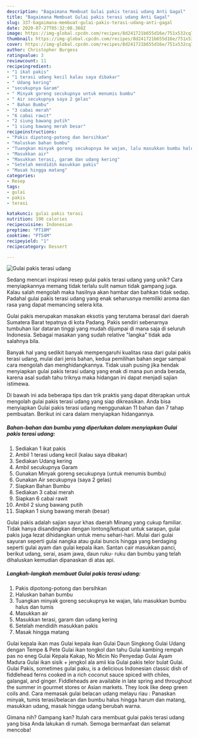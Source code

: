 ```yaml
---
description: "Bagaimana Membuat Gulai pakis terasi udang Anti Gagal"
title: "Bagaimana Membuat Gulai pakis terasi udang Anti Gagal"
slug: 337-bagaimana-membuat-gulai-pakis-terasi-udang-anti-gagal
date: 2020-07-27T05:32:08.368Z
image: https://img-global.cpcdn.com/recipes/8d241721b655d16e/751x532cq70/gulai-pakis-terasi-udang-foto-resep-utama.jpg
thumbnail: https://img-global.cpcdn.com/recipes/8d241721b655d16e/751x532cq70/gulai-pakis-terasi-udang-foto-resep-utama.jpg
cover: https://img-global.cpcdn.com/recipes/8d241721b655d16e/751x532cq70/gulai-pakis-terasi-udang-foto-resep-utama.jpg
author: Christopher Burgess
ratingvalue: 3
reviewcount: 11
recipeingredient:
- "1 ikat pakis"
- "1 terasi udang kecil kalau saya dibakar"
- " Udang kering"
- "secukupnya Garam"
- " Minyak goreng secukupnya untuk menumis bumbu"
- " Air secukupnya saya 2 gelas"
- " Bahan Bumbu"
- "3 cabai merah"
- "6 cabai rawit"
- "2 siung bawang putih"
- "1 siung bawang merah besar"
recipeinstructions:
- "Pakis dipotong-potong dan bersihkan"
- "Haluskan bahan bumbu"
- "Tuangkan minyak goreng secukupnya ke wajan, lalu masukkan bumbu halus dan tumis"
- "Masukkan air"
- "Masukkan terasi, garam dan udang kering"
- "Setelah mendidih masukkan pakis"
- "Masak hingga matang"
categories:
- Resep
tags:
- gulai
- pakis
- terasi

katakunci: gulai pakis terasi 
nutrition: 190 calories
recipecuisine: Indonesian
preptime: "PT18M"
cooktime: "PT54M"
recipeyield: "1"
recipecategory: Dessert

---
```



![Gulai pakis terasi udang](https://img-global.cpcdn.com/recipes/8d241721b655d16e/751x532cq70/gulai-pakis-terasi-udang-foto-resep-utama.jpg)

Sedang mencari inspirasi resep gulai pakis terasi udang yang unik? Cara menyiapkannya memang tidak terlalu sulit namun tidak gampang juga. Kalau salah mengolah maka hasilnya akan hambar dan bahkan tidak sedap. Padahal gulai pakis terasi udang yang enak seharusnya memiliki aroma dan rasa yang dapat memancing selera kita.

Gulai pakis merupakan masakan eksotis yang terutama berasal dari daerah Sumatera Barat tepatnya di kota Padang. Pakis sendiri sebenarnya tumbuhan liar dataran tinggi yang mudah dijumpai di mana saja di seluruh Indonesia. Sebagai masakan yang sudah relative &#34;langka&#34; tidak ada salahnya bila.

Banyak hal yang sedikit banyak mempengaruhi kualitas rasa dari gulai pakis terasi udang, mulai dari jenis bahan, kedua pemilihan bahan segar sampai cara mengolah dan menghidangkannya. Tidak usah pusing jika hendak menyiapkan gulai pakis terasi udang yang enak di mana pun anda berada, karena asal sudah tahu triknya maka hidangan ini dapat menjadi sajian istimewa.


Di bawah ini ada beberapa tips dan trik praktis yang dapat diterapkan untuk mengolah gulai pakis terasi udang yang siap dikreasikan. Anda bisa menyiapkan Gulai pakis terasi udang menggunakan 11 bahan dan 7 tahap pembuatan. Berikut ini cara dalam menyiapkan hidangannya.

<!--inarticleads1-->

##### Bahan-bahan dan bumbu yang diperlukan dalam menyiapkan Gulai pakis terasi udang:

1. Sediakan 1 ikat pakis
1. Ambil 1 terasi udang kecil (kalau saya dibakar)
1. Sediakan  Udang kering
1. Ambil secukupnya Garam
1. Gunakan  Minyak goreng secukupnya (untuk menumis bumbu)
1. Gunakan  Air secukupnya (saya 2 gelas)
1. Siapkan  Bahan Bumbu
1. Sediakan 3 cabai merah
1. Siapkan 6 cabai rawit
1. Ambil 2 siung bawang putih
1. Siapkan 1 siung bawang merah (besar)


Gulai pakis adalah sajian sayur khas daerah Minang yang cukup familiar. Tidak hanya disandingkan dengan lontong/ketupat untuk sarapan, gulai pakis juga lezat dihidangkan untuk menu sehari-hari. Mulai dari gulai sayuran seperti gulai nangka atau gulai buncis hingga yang berdaging seperti gulai ayam dan gulai kepala ikan. Santan cair masukkan panci, berikut udang, serai, asam jawa, daun ruku- ruku dan bumbu yang telah dihaluskan kemudian dipanaskan di atas api. 

<!--inarticleads2-->

##### Langkah-langkah membuat Gulai pakis terasi udang:

1. Pakis dipotong-potong dan bersihkan
1. Haluskan bahan bumbu
1. Tuangkan minyak goreng secukupnya ke wajan, lalu masukkan bumbu halus dan tumis
1. Masukkan air
1. Masukkan terasi, garam dan udang kering
1. Setelah mendidih masukkan pakis
1. Masak hingga matang


Gulai kepala ikan mas Gulai kepala ikan Gulai Daun Singkong Gulai Udang dengan Tempe &amp; Pete Gulai ikan tongkol dan tahu Gulai kambing rempah pas no eneg Gulai Kepala Kakap, No Micin No Penyedap Gulai Ayam Madura Gulai ikan sisik + jengkol ala amii kia Gulai pakis telor bulat Gulai. Gulai Pakis, sometimes gulai paku, is a delicious Indonesian classic dish of fiddlehead ferns cooked in a rich coconut sauce spiced with chiles, galangal, and ginger. Fiddleheads are available in late spring and throughout the summer in gourmet stores or Asian markets. They look like deep green coils and. Cara memasak gulai belacan udang melayu riau : Panaskan minyak, tumis terasi/belacan dan bumbu halus hingga harum dan matang, masukkan udang, masak hingga udang berubah warna. 

Gimana nih? Gampang kan? Itulah cara membuat gulai pakis terasi udang yang bisa Anda lakukan di rumah. Semoga bermanfaat dan selamat mencoba!
